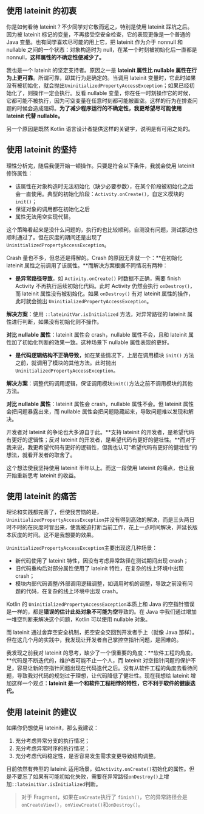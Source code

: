 
## 使用 lateinit 的初衷

你是如何看待 lateinit？不少同学对它敬而远之，特别是使用 lateinit 踩坑之后。因为被 lateinit 标记的变量，不再接受空安全检查，它的表现更像是一个普通的 Java 变量。也有同学喜欢尽可能的用上它，把 lateinit 作为介于 nonnull 和 nullable 之间的一个状态：对象构造时为 null，在某一个时刻被初始化后一直都是 nonnull，**这样属性的不确定性便减少了。**

我也是一个 lateinit 的坚定支持者。原因之一是 **lateinit 属性比 nullable 属性在行为上更可靠**。所谓可靠，即其行为是确定的。当调用 lateinit 变量时，它此时如果没有被初始化，就会抛出```UninitializedPropertyAccessException```；如果已经初始化了，则操作一定会执行。反看 nullable 变量，你在任一时刻操作它的时候，它都可能不被执行，因为可空变量在任意时刻都可能被置空。这样的行为在排查问题的时候会造成阻碍。**为了减少程序运行的不确定性，我更希望尽可能使用 lateinit 代替 nullable。**

另一个原因是既然 Kotlin 语言设计者提供这样的关键字，说明是有可用之处的。

## 使用 lateinit 的坚持

理性分析完，随后我便开始一顿操作。只要是符合以下条件，我就会使用 lateinit 修饰属性：

* 该属性在对象构造时无法初始化（缺少必要参数），在某个阶段被初始化之后会一直使用。典型的初始化阶段：```Activity.onCreate()```，自定义模块的 ```init()```；
* 保证对象的调用都在初始化之后
* 属性无法用空实现代替。

这个策略看起来是没什么问题的，执行的也比较顺利。自测没有问题，测试那边也顺利通过了。但在灰度的期间还是出现了 ```UninitializedPropertyAccessException```。

Crash 量也不多，但总还是得解的。Crash 的原因无非就一个：**在初始化 lateinit 属性之前调用了该属性。**而解决方案根据不同情况有两种：

* **是异常路径导致**，如 ```Activity.onCreate()``` 时数据不正确，需要 finish Activity 不再执行后续初始化代码。此时 Activity 仍然会执行 ```onDestroy()```，而 lateinit 属性没有被初始化。如果 ```onDestroy()``` 有对 lateinit 属性的操作，此时就会抛出 ```UninitializedPropertyAccessException```。

**解决方案**：使用 ```::lateinitVar.isInitialized``` 方法，对异常路径的 lateinit 属性进行判断，如果没有初始化则不操作。

**对比 nullable 属性**：lateinit 属性会 crash，nullable 属性不会，且和 lateinit 属性加了初始化判断的效果一致。这种场景下 nullable 属性表现的更好。

* **是代码逻辑结构不正确导致**，如在某些情况下，上层在调用模块 ```init()``` 方法之前，就调用了模块的其他方法。此时抛出 ```UninitializedPropertyAccessException```。

**解决方案**：调整代码调用逻辑，保证调用模块```init()```方法之前不调用模块的其他方法。

**对比 nullable 属性**：lateinit 属性会 crash，nullable 属性不会。但 lateinit 属性会把问题暴露出来，而 nullable 属性会把问题隐藏起来，导致问题难以发现和解决。

开发者对 lateinit 的争论也大多源自于此。**支持 lateinit 的开发者，是希望代码有更好的逻辑性；反对 lateinit 的开发者，是希望代码有更好的健壮性。**而对于我来说，我更希望代码有更好的逻辑性，但我也认可“希望代码有更好的健壮性”的想法，就看开发者的取舍了。

这个想法使我坚持使用 lateinit 半年以上。而这一段使用 lateinit 的痛点，也让我开始重新思考 lateinit 的收益。

## 使用 lateinit 的痛苦

理论和实践都完善了，但使我苦恼的是，```UninitializedPropertyAccessException```并没有得到高效的解决，而是三头两日时不时的在灰度时冒出来，使我被迫打断当前工作，花上一点时间解决，并延长版本灰度的时间。这不是我想要的效果。

```UninitializedPropertyAccessException```主要出现这几种场景：

* 新代码使用了 lateinit 特性，因没有考虑异常路径在测试期间出现 crash；
* 旧代码重构后对部分属性使用了 lateinit 特性，在复杂的线上环境中出现 crash；
* 模块内部代码调整/外部调用逻辑调整，如调用时机的调整，导致之前没有问题的代码，在复杂的线上环境中出现 crash。

Kotlin 的 ```UninitializedPropertyAccessException```本质上和 Java 的空指针错误是一样的，都是**错误的估计此处对象不可能为空**导致的。在 Java 中我们通过增加一堆空判断来解决这个问题，Kotlin 可以使用 nullable 对象。

而 lateinit 通过舍弃空安全机制，把空安全交回到开发者手上（就像 Java 那样）。但在这几个月的实践中，我发现让开发者自己掌控空指针问题，是困难的。

我发现之前我对 lateinit 的思考，缺少了一个很重要的角度：**软件工程的角度。**代码是不断迭代的，维护者可能不止一个人，而 lateinit 对空指针问题的保护不足，容易让新的空指针问题出现在代码迭代之后。没有从软件工程的角度去看待问题，导致我对代码的规划过于理想，让代码降低了健壮性。现在我想给 lateinit 增加这样一个观点：**lateinit 是一个和软件工程相悖的特性，它不利于软件的健康迭代。**

## 使用 lateinit 的建议

如果你仍想使用 lateinit，那么我建议：

1. 充分考虑异常分支的执行情况；
2. 充分考虑异常时序的执行情况；
3. 充分考虑代码稳定性，是否容易发生需求变更导致结构调整。

目前依然有典型的 lateinit 适用场景，如```Activity.onCreate()```初始化的属性。但是不要忘了如果有可能初始化失败，需要在异常路径```onDestroy()```上增加```::lateinitVar.isInitialized```判断。

> 对于 Fragment，如果在```onCreate```执行了 ```finish()```，它的异常路径会是```onCreateView()```，```onViewCreate()```和```onDestroy()```。
